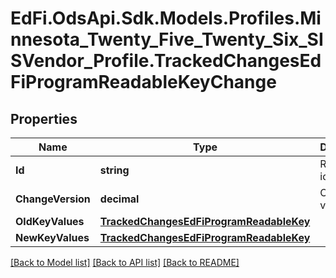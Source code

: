 # EdFi.OdsApi.Sdk.Models.Profiles.Minnesota_Twenty_Five_Twenty_Six_SISVendor_Profile.TrackedChangesEdFiProgramReadableKeyChange

## Properties

Name | Type | Description | Notes
------------ | ------------- | ------------- | -------------
**Id** | **string** | Resource identifier | [optional] 
**ChangeVersion** | **decimal** | Change version | [optional] 
**OldKeyValues** | [**TrackedChangesEdFiProgramReadableKey**](TrackedChangesEdFiProgramReadableKey.md) |  | [optional] 
**NewKeyValues** | [**TrackedChangesEdFiProgramReadableKey**](TrackedChangesEdFiProgramReadableKey.md) |  | [optional] 

[[Back to Model list]](../README.md#documentation-for-models) [[Back to API list]](../README.md#documentation-for-api-endpoints) [[Back to README]](../README.md)

